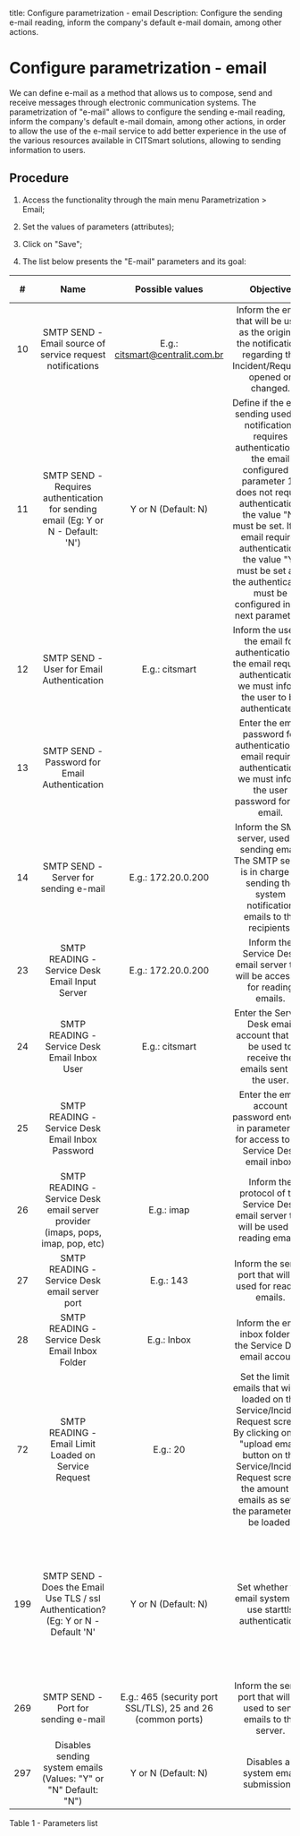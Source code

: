 title: Configure parametrization - email
Description: Configure the sending e-mail reading, inform the company's default e-mail domain, among other actions.
# Configure parametrization - email

We can define e-mail as a method that allows us to compose, send and receive
messages through electronic communication systems. The parametrization of
"e-mail" allows to configure the sending e-mail reading, inform the company's
default e-mail domain, among other actions, in order to allow the use of the
e-mail service to add better experience in the use of the various resources
available in CITSmart solutions, allowing to sending information to users.

Procedure
-------------

1.  Access the functionality through the main menu Parametrization \> Email;

2.  Set the values of parameters (attributes);

3.  Click on "Save";

4.  The list below presents the "E-mail" parameters and its goal:


|  #  |                                        Name                                        |                       Possible values                       |                                                                                                                                                     Objective                                                                                                                                                     |                                                                          Additional Guidance                                                                         |
|:---:|:----------------------------------------------------------------------------------:|:-----------------------------------------------------------:|:-----------------------------------------------------------------------------------------------------------------------------------------------------------------------------------------------------------------------------------------------------------------------------------------------------------------:|:--------------------------------------------------------------------------------------------------------------------------------------------------------------------:|
|  10 |              SMTP SEND - Email source of service request notifications             |               E.g.: citsmart@centralit.com.br               |                                                                                              Inform the email that will be used as the origin of the notifications regarding the Incident/Requests opened or changed.                                                                                             |                                                                            Not applicable                                                                            |
|  11 |  SMTP SEND - Requires authentication for sending email (Eg: Y or N - Default: 'N') |                     Y or N (Default: N)                     | Define if the email sending used for notifications requires authentication. If the email configured in parameter 10 does not require authentication, the value "N" must be set. If the email requires authentication, the value "Y" must be set and the authentication must be configured in the next parameters. |                                If the value for the parameter is not set, the value "N" (No) will be automatically set by the system.                                |
|  12 |                      SMTP SEND - User for Email Authentication                     |                        E.g.: citsmart                       |                                                                                        Inform the user of the email for authentication. If the email requires authentication, we must inform the user to be authenticated.                                                                                        |                                            If you do not inform the user correctly, authentication will not be performed.                                            |
|  13 |                    SMTP SEND - Password for Email Authentication                   |                                                             |                                                                                           Enter the email password for authentication. If email requires authentication, we must inform the user password for the email.                                                                                          |                                           If you do not enter the password correctly, authentication will not be performed.                                          |
|  14 |                        SMTP SEND - Server for sending e-mail                       |                      E.g.: 172.20.0.200                     |                                                                                     Inform the SMTP server, used for sending email. The SMTP server is in charge of sending the system notification emails to the recipients.                                                                                     |                                    If you do not inform the SMTP server, you will not be able to send system notification emails.                                    |
|  23 |                   SMTP READING - Service Desk Email Input Server                   |                      E.g.: 172.20.0.200                     |                                                                                                                   Inform the Service Desk email server that will be accessed for reading emails.                                                                                                                  |                                                                            Not applicable                                                                            |
|  24 |                    SMTP READING - Service Desk Email Inbox User                    |                        E.g.: citsmart                       |                                                                                                           Enter the Service Desk email account that will be used to receive the emails sent by the user.                                                                                                          |                                                                            Not applicable                                                                            |
|  25 |                  SMTP READING - Service Desk Email Inbox Password                  |                                                             |                                                                                                        Enter the email account password entered in parameter 24 for access to the Service Desk email inbox.                                                                                                       |                                                                            Not applicable                                                                            |
|  26 |   SMTP READING - Service Desk email server provider (imaps, pops, imap, pop, etc)  |                          E.g.: imap                         |                                                                                                             Inform the protocol of the Service Desk email server that will be used for reading emails.                                                                                                            |                                                                            Not applicable                                                                            |
|  27 |                    SMTP READING - Service Desk email server port                   |                          E.g.: 143                          |                                                                                                                            Inform the server port that will be used for reading emails.                                                                                                                           |                                                                            Not applicable                                                                            |
|  28 |                   SMTP READING - Service Desk Email Inbox Folder                   |                         E.g.: Inbox                         |                                                                                                                          Inform the email inbox folder of the Service Desk email account.                                                                                                                         |                                                                            Not applicable                                                                            |
|  72 |                SMTP READING - Email Limit Loaded on Service Request                |                           E.g.: 20                          |                                         Set the limit of emails that will be loaded on the Service/Incident Request screen. By clicking on the "upload email" button on the Service/Incident Request screen, the amount of emails as set in the parameter will be loaded.                                         |                                                                            Not applicable                                                                            |
| 199 | SMTP SEND - Does the Email Use TLS / ssl Authentication? (Eg: Y or N - Default 'N' |                     Y or N (Default: N)                     |                                                                                                                           Set whether the email system will use starttls authentication.                                                                                                                          | If you do not enter the 'Y' value for the parameter, it will impact only the servers that use TLS/SSL authentication and the system will not be able to send emails. |
| 269 |                         SMTP SEND - Port for sending e-mail                        | E.g.: 465 (security port SSL/TLS), 25 and 26 (common ports) |                                                                                                                       Inform the server port that will be used to send emails to the server.                                                                                                                      |                                                                            Not applicable                                                                            |
| 297 |          Disables sending system emails (Values: "Y" or "N" Default: "N")          |                     Y or N (Default: N)                     |                                                                                                                                       Disables all system email submissions.                                                                                                                                      |                                                                            Not applicable                                                                            |

Table 1 - Parameters list


<!-- !!! tip "About"

    <b>Product/Version:</b> CITSmart | 9.00 &nbsp;&nbsp;
    <b>Updated:</b>01/08/2021 – Anna Martins

